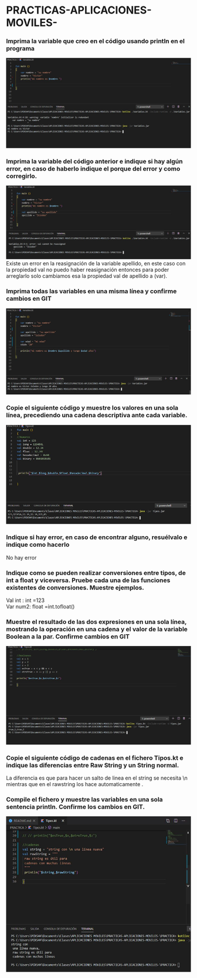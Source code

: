 
# PRACTICAS-APLICACIONES-MOVILES-

### Imprima la variable que creo en el código usando println en el programa
<img src="img\1.JPG"/>

### Imprima la variable del código anterior e indique si hay algún error, en caso de haberlo indique el porque del error y como corregirlo.
 <img src="img\2.JPG" />
Existe un error en la reasignación de la variable apellido, en este caso con la propiedad val no puedo haber reasignación entonces para poder arreglarlo solo cambiamos esa la propiedad val de apellido a (var).

### Imprima todas las variables en una misma línea y confirme cambios en GIT
<img src="img\3.JPG" />

### Copie el siguiente código y muestre los valores en una sola línea, precediendo una cadena descriptiva ante cada variable.
<img src="img\5.JPG" />

### Indique si hay error, en caso de encontrar alguno, resuélvalo e indique como hacerlo
No hay error
### Indique como se pueden realizar conversiones entre tipos, de int a float y viceversa. Pruebe cada una de las funciones existentes de conversiones. Muestre ejemplos.
Val int : int =123	
Var num2: float =int.tofloat()
### Muestre el resultado de las dos expresiones en una sola línea, mostrando la operación en una cadena y el valor de la variable Boolean a la par. Confirme cambios en GIT
<img src="img\6.JPG"/>

### Copie el siguiente código de cadenas en el fichero Tipos.kt e indique las diferencias entre Raw String y un String normal.  

La diferencia es que para hacer un salto de linea en el string se necesita \n mientras que en el rawstring los hace automaticamente .  

### Compile el fichero y muestre las variables en una sola sentencia println. Confirme los cambios en GIT.
<img src="img\7.JPG"/>

